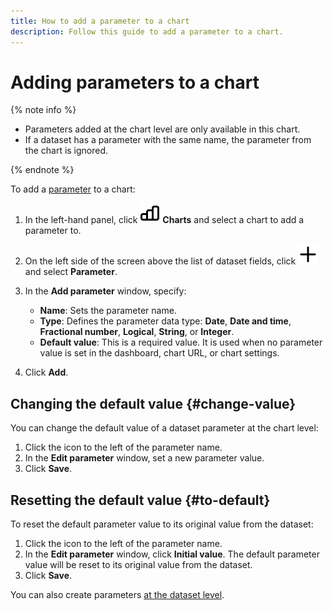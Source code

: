 ```yaml
---
title: How to add a parameter to a chart
description: Follow this guide to add a parameter to a chart.
---
```


# Adding parameters to a chart

{% note info %}

* Parameters added at the chart level are only available in this chart.
* If a dataset has a parameter with the same name, the parameter from the chart is ignored.

{% endnote %}

To add a [parameter](../../concepts/parameters.md) to a chart:


1. In the left-hand panel, click ![image](../../../_assets/console-icons/chart-column.svg) **Charts** and select a chart to add a parameter to.
1. On the left side of the screen above the list of dataset fields, click ![image](../../../_assets/console-icons/plus.svg) and select **Parameter**.
1. In the **Add parameter** window, specify:

   * **Name**: Sets the parameter name.
   * **Type**: Defines the parameter data type: **Date**, **Date and time**, **Fractional number**, **Logical**, **String**, or **Integer**.
   * **Default value**: This is a required value. It is used when no parameter value is set in the dashboard, chart URL, or chart settings.

1. Click **Add**.

## Changing the default value {#change-value}

You can change the default value of a dataset parameter at the chart level:

1. Click the icon to the left of the parameter name.
1. In the **Edit parameter** window, set a new parameter value.
1. Click **Save**.

## Resetting the default value {#to-default}

To reset the default parameter value to its original value from the dataset:

1. Click the icon to the left of the parameter name.
1. In the **Edit parameter** window, click **Initial value**. The default parameter value will be reset to its original value from the dataset.
1. Click **Save**.

You can also create parameters [at the dataset level](../../dataset/create-dataset.md#add-parameters).
